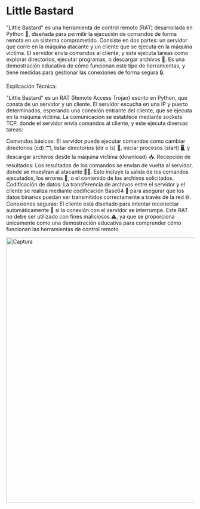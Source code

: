 # Little Bastard
"Little Bastard" es una herramienta de control remoto (RAT) desarrollada en Python 🐍, diseñada para permitir la ejecución de comandos de forma remota en un sistema comprometido. Consiste en dos partes: un servidor que corre en la máquina atacante y un cliente que se ejecuta en la máquina víctima. El servidor envía comandos al cliente, y este ejecuta tareas como explorar directorios, ejecutar programas, o descargar archivos 📂. Es una demostración educativa de cómo funcionan este tipo de herramientas, y tiene medidas para gestionar las conexiones de forma segura 🔒.

Explicación Técnica:

"Little Bastard" es un RAT (Remote Access Trojan) escrito en Python, que consta de un servidor y un cliente. El servidor escucha en una IP y puerto determinados, esperando una conexión entrante del cliente, que se ejecuta en la máquina víctima. La comunicación se establece mediante sockets TCP, donde el servidor envía comandos al cliente, y este ejecuta diversas tareas:

Comandos básicos: El servidor puede ejecutar comandos como cambiar directorios (cd) 🗂️, listar directorios (dir o ls) 📑, iniciar procesos (start) 🖥️, y descargar archivos desde la máquina víctima (download) 📥.
Recepción de resultados: Los resultados de los comandos se envían de vuelta al servidor, donde se muestran al atacante 👨‍💻. Esto incluye la salida de los comandos ejecutados, los errores 🚫, o el contenido de los archivos solicitados.
Codificación de datos: La transferencia de archivos entre el servidor y el cliente se realiza mediante codificación Base64 🔐 para asegurar que los datos binarios puedan ser transmitidos correctamente a través de la red 🌐.
Conexiones seguras: El cliente está diseñado para intentar reconectar automáticamente 🔄 si la conexión con el servidor se interrumpe.
Este RAT no debe ser utilizado con fines maliciosos ⚠️, ya que se proporciona únicamente como una demostración educativa para comprender cómo funcionan las herramientas de control remoto.


<img width="710" alt="Captura" src="https://github.com/user-attachments/assets/bbeab1d0-29b1-4ee8-9714-162c6daba31e" />


